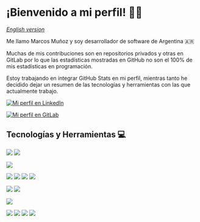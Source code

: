 
<!-- Thank you Martin Heinz for tips 
https://towardsdatascience.com/build-a-stunning-readme-for-your-github-profile-9b80434fe5d7 
-->
# ¡Bienvenido a mi perfil! 🙌🏻

[*English 
version*](https://github.com/marcoss2009/marcoss2009/README.en.md)

Me llamo Marcos Muñoz y soy desarrollador de software de Argentina 🇦🇷

Muchas de mis contribuciones son en repositorios privados y otras en 
GitLab por lo que las estadísticas mostradas en GitHub no son el 100% de 
mis estadísticas en programación.

Estoy trabajando en integrar GitHub Stats en mi perfil, mientras tanto he 
decidido dejar un resumen de las tecnologías y herramientas con las que 
actualmente trabajo.

[![Mi perfil en 
LinkedIn](https://img.shields.io/badge/Mi_perfil_en_LinkedIn-informational?style=flat&logo=linkedin&logoColor=white&color=0A66C2)](https://www.linkedin.com/in/mmunozba/)

[![Mi perfil en 
GitLab](https://img.shields.io/badge/Mi_perfil_en_GitLab-informational?style=flat&logo=gitlab&logoColor=white&color=FC6D26)](https://www.gitlab.com/marcoss2009/)

## Tecnologías y Herramientas 💻
![](https://img.shields.io/badge/OS-Arch_Linux-informational?style=flat&logo=linux&logoColor=white&color=1793D1)
![](https://img.shields.io/badge/OS-macOS-informational?style=flat&logo=apple&logoColor=white&color=000)

![](https://img.shields.io/badge/Editor-PhpStorm-informational?style=flat&logo=phpstorm&logoColor=white&color=000)

![](https://img.shields.io/badge/Code-PHP-informational?style=flat&logo=php&logoColor=white&color=777BB4)
![](https://img.shields.io/badge/Code-JavaScript-informational?style=flat&logo=javascript&logoColor=white&color=F7DF1E)
![](https://img.shields.io/badge/Code-ABAP-informational?style=flat&logo=sap&logoColor=white&color=0FAAFF)
![](https://img.shields.io/badge/Learning-Python-informational?style=flat&logo=python&logoColor=white&color=3776AB)

![](https://img.shields.io/badge/Framework-Laravel-informational?style=flat&logo=laravel&logoColor=white&color=FF2D20)
![](https://img.shields.io/badge/Framework-Vue-informational?style=flat&logo=vue.js&logoColor=white&color=4FC08D)

![](https://img.shields.io/badge/Database-MariaDB-informational?style=flat&logo=mariadb&logoColor=white&color=003545)

![](https://img.shields.io/badge/Collaboration-Asana-informational?style=flat&logo=asana&logoColor=white&color=F06A6A)
![](https://img.shields.io/badge/Collaboration-Slack-informational?style=flat&logo=slack&logoColor=white&color=4A154B)
![](https://img.shields.io/badge/Tools-Kubernetes-informational?style=flat&logo=kubernetes&logoColor=white&color=326CE5)
![](https://img.shields.io/badge/Tools-Docker-informational?style=flat&logo=docker&logoColor=white&color=2496ED)
